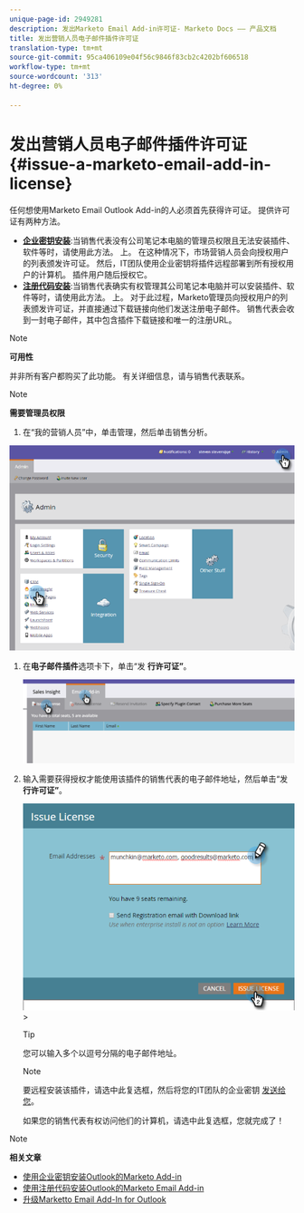 ```yaml
---
unique-page-id: 2949281
description: 发出Marketo Email Add-in许可证- Marketo Docs —— 产品文档
title: 发出营销人员电子邮件插件许可证
translation-type: tm+mt
source-git-commit: 95ca406109e04f56c9846f83cb2c4202bf606518
workflow-type: tm+mt
source-wordcount: '313'
ht-degree: 0%

---
```



# 发出营销人员电子邮件插件许可证 {#issue-a-marketo-email-add-in-license}

任何想使用Marketo Email Outlook Add-in的人必须首先获得许可证。 提供许可证有两种方法。

* **[企业密钥安装](install-the-marketo-add-in-for-outlook-with-an-enterprise-key.md)**:当销售代表没有公司笔记本电脑的管理员权限且无法安装插件、软件等时，请使用此方法。 上。 在这种情况下，市场营销人员会向授权用户的列表颁发许可证。 然后，IT团队使用企业密钥将插件远程部署到所有授权用户的计算机。 插件用户随后授权它。
* **[注册代码安装](install-the-marketo-email-add-in-for-outlook-with-a-registration-code.md)**:当销售代表确实有权管理其公司笔记本电脑并可以安装插件、软件等时，请使用此方法。 上。 对于此过程，Marketo管理员向授权用户的列表颁发许可证，并直接通过下载链接向他们发送注册电子邮件。 销售代表会收到一封电子邮件，其中包含插件下载链接和唯一的注册URL。

>[!NOTE]
>
>**可用性**
>
>并非所有客户都购买了此功能。 有关详细信息，请与销售代表联系。

>[!NOTE]
>
>**需要管理员权限**

1. 在“我的营销人员”中，单击管理，然后单击销售分析。

![](assets/image2015-7-20-17-3a48-3a17.png)

1. 在**电子邮件插件**选项卡下，单击“发 **行许可证”**。

   ![](assets/image2016-7-22-10-3a20-3a15.png)

1. 输入需要获得授权才能使用该插件的销售代表的电子邮件地址，然后单击“发 **行许可证”**。

   ![](assets/image2016-8-31-9-3a37-3a8.png)>

   >[!TIP]
   >
   >您可以输入多个以逗号分隔的电子邮件地址。

   >[!NOTE]
   >
   >要远程安装该插件，请选中此复选框，然后将您的IT团队的企业密钥 [发送给您](http://docs.marketo.com/display/DOCS/Install+the+Marketo+Add-in+for+Outlook+with+an+Enterprise+Key)。
   >
   >如果您的销售代表有权访问他们的计算机，请选中此复选框，您就完成了！

>[!NOTE]
>
>**相关文章**
>
>* [使用企业密钥安装Outlook的Marketo Add-in](install-the-marketo-add-in-for-outlook-with-an-enterprise-key.md)
>* [使用注册代码安装Outlook的Marketo Email Add-in](install-the-marketo-email-add-in-for-outlook-with-a-registration-code.md)
>* [升级Marketto Email Add-In for Outlook](upgrade-your-marketo-email-add-in-for-outlook.md)

